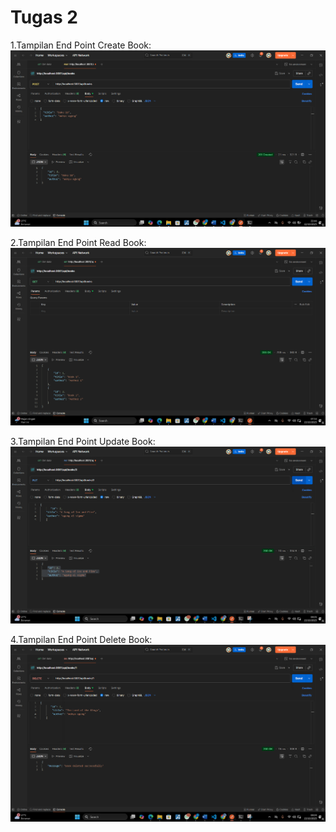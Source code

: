 # Tugas 2
1.Tampilan End Point Create Book:
![Tampilan End point Create](ss/post.png)





2.Tampilan End Point Read Book:
![Tampilan End point Read Semua buku](ss/get.png)






3.Tampilan End Point Update Book:
![Tampilan End point Update](ss/put.png)








4.Tampilan End Point Delete Book:
![Tampilan End point Delete](ss/delete.png)